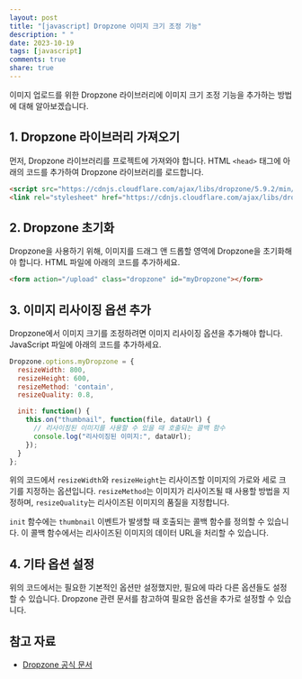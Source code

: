 ```yaml
---
layout: post
title: "[javascript] Dropzone 이미지 크기 조정 기능"
description: " "
date: 2023-10-19
tags: [javascript]
comments: true
share: true
---
```


이미지 업로드를 위한 Dropzone 라이브러리에 이미지 크기 조정 기능을 추가하는 방법에 대해 알아보겠습니다.

## 1. Dropzone 라이브러리 가져오기

먼저, Dropzone 라이브러리를 프로젝트에 가져와야 합니다. HTML `<head>` 태그에 아래의 코드를 추가하여 Dropzone 라이브러리를 로드합니다.

```html
<script src="https://cdnjs.cloudflare.com/ajax/libs/dropzone/5.9.2/min/dropzone.min.js"></script>
<link rel="stylesheet" href="https://cdnjs.cloudflare.com/ajax/libs/dropzone/5.9.2/min/dropzone.min.css">
```

## 2. Dropzone 초기화

Dropzone을 사용하기 위해, 이미지를 드래그 앤 드롭할 영역에 Dropzone을 초기화해야 합니다. HTML 파일에 아래의 코드를 추가하세요.

```html
<form action="/upload" class="dropzone" id="myDropzone"></form>
```

## 3. 이미지 리사이징 옵션 추가

Dropzone에서 이미지 크기를 조정하려면 이미지 리사이징 옵션을 추가해야 합니다. JavaScript 파일에 아래의 코드를 추가하세요.

```javascript
Dropzone.options.myDropzone = {
  resizeWidth: 800,
  resizeHeight: 600,
  resizeMethod: 'contain',
  resizeQuality: 0.8,

  init: function() {
    this.on("thumbnail", function(file, dataUrl) {
      // 리사이징된 이미지를 사용할 수 있을 때 호출되는 콜백 함수
      console.log("리사이징된 이미지:", dataUrl);
    });
  }
};
```

위의 코드에서 `resizeWidth`와 `resizeHeight`는 리사이즈할 이미지의 가로와 세로 크기를 지정하는 옵션입니다. `resizeMethod`는 이미지가 리사이즈될 때 사용할 방법을 지정하며, `resizeQuality`는 리사이즈된 이미지의 품질을 지정합니다.

`init` 함수에는 `thumbnail` 이벤트가 발생할 때 호출되는 콜백 함수를 정의할 수 있습니다. 이 콜백 함수에서는 리사이즈된 이미지의 데이터 URL을 처리할 수 있습니다.

## 4. 기타 옵션 설정

위의 코드에서는 필요한 기본적인 옵션만 설정했지만, 필요에 따라 다른 옵션들도 설정할 수 있습니다. Dropzone 관련 문서를 참고하여 필요한 옵션을 추가로 설정할 수 있습니다.

## 참고 자료

- [Dropzone 공식 문서](https://www.dropzonejs.com/)